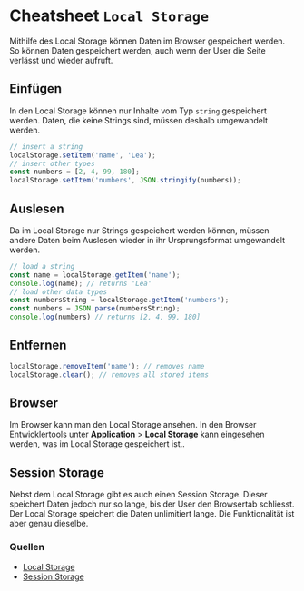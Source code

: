 # Cheatsheet `Local Storage`
Mithilfe des Local Storage können Daten im Browser gespeichert werden. So können Daten gespeichert werden, auch wenn der User die Seite verlässt und wieder aufruft.

## Einfügen
In den Local Storage können nur Inhalte vom Typ `string` gespeichert werden. Daten, die keine Strings sind, müssen deshalb umgewandelt werden.
```javascript
// insert a string
localStorage.setItem('name', 'Lea');
// insert other types
const numbers = [2, 4, 99, 180];
localStorage.setItem('numbers', JSON.stringify(numbers));
```

## Auslesen
Da im Local Storage nur Strings gespeichert werden können, müssen andere Daten beim Auslesen wieder in ihr Ursprungsformat umgewandelt werden. 
```javascript
// load a string
const name = localStorage.getItem('name'); 
console.log(name); // returns 'Lea'
// load other data types
const numbersString = localStorage.getItem('numbers');
const numbers = JSON.parse(numbersString);
console.log(numbers) // returns [2, 4, 99, 180]
```

## Entfernen
```javascript
localStorage.removeItem('name'); // removes name
localStorage.clear(); // removes all stored items
```

## Browser
Im Browser kann man den Local Storage ansehen. In den Browser Entwicklertools unter **Application** > **Local Storage** kann eingesehen werden, was im Local Storage gespeichert ist.. 

## Session Storage
Nebst dem Local Storage gibt es auch einen Session Storage. Dieser speichert Daten jedoch nur so lange, bis der User den Browsertab schliesst. Der Local Storage speichert die Daten unlimitiert lange. Die Funktionalität ist aber genau dieselbe.

### Quellen
- [Local Storage](https://developer.mozilla.org/en-US/docs/Web/API/Window/localStorage)
- [Session Storage](https://developer.mozilla.org/en-US/docs/Web/API/Window/sessionStorage)
